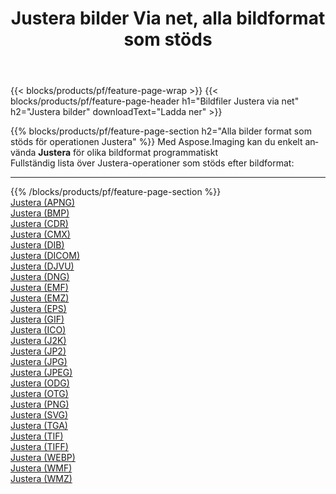 ﻿---
title: Justera bilder Via net, alla bildformat som stöds 
weight: 3920
url: /sv/net/adjust 
lang: sv
langdirlevel: 2
locales: zh-hans,ja,it,ru,de,es,fr,nl,id,lt,pl,pt,vi,tr,ko,zh-hant,ar,hi,th,sv,cs,uk,he
description: Med Aspose.Imaging kan du enkelt Justera bilder via net
---

{{< blocks/products/pf/feature-page-wrap >}}
{{< blocks/products/pf/feature-page-header h1="Bildfiler Justera via net" h2="Justera bilder" downloadText="Ladda ner" >}}


{{% blocks/products/pf/feature-page-section  h2="Alla bilder format som stöds för operationen Justera" %}}
Med Aspose.Imaging kan du enkelt använda **Justera** för olika bildformat programmatiskt
<br/>
Fullständig lista över Justera-operationer som stöds efter bildformat:
<hr/>
{{% /blocks/products/pf/feature-page-section %}}
<div class="container-fluid productfamilypage bg-gray">
    <div class="convertypes bg-gray agp-content section">
        <div class="container">
		<div class="row other-converters">
		    <div class='col-md-2 other-converter remove-lp remove-rp'><a href="/imaging/sv/net/adjust/apng" >Justera (APNG)</a></div><div class='col-md-2 other-converter remove-lp remove-rp'><a href="/imaging/sv/net/adjust/bmp" >Justera (BMP)</a></div><div class='col-md-2 other-converter remove-lp remove-rp'><a href="/imaging/sv/net/adjust/cdr" >Justera (CDR)</a></div><div class='col-md-2 other-converter remove-lp remove-rp'><a href="/imaging/sv/net/adjust/cmx" >Justera (CMX)</a></div><div class='col-md-2 other-converter remove-lp remove-rp'><a href="/imaging/sv/net/adjust/dib" >Justera (DIB)</a></div><div class='col-md-2 other-converter remove-lp remove-rp'><a href="/imaging/sv/net/adjust/dicom" >Justera (DICOM)</a></div><div class='col-md-2 other-converter remove-lp remove-rp'><a href="/imaging/sv/net/adjust/djvu" >Justera (DJVU)</a></div><div class='col-md-2 other-converter remove-lp remove-rp'><a href="/imaging/sv/net/adjust/dng" >Justera (DNG)</a></div><div class='col-md-2 other-converter remove-lp remove-rp'><a href="/imaging/sv/net/adjust/emf" >Justera (EMF)</a></div><div class='col-md-2 other-converter remove-lp remove-rp'><a href="/imaging/sv/net/adjust/emz" >Justera (EMZ)</a></div><div class='col-md-2 other-converter remove-lp remove-rp'><a href="/imaging/sv/net/adjust/eps" >Justera (EPS)</a></div><div class='col-md-2 other-converter remove-lp remove-rp'><a href="/imaging/sv/net/adjust/gif" >Justera (GIF)</a></div><div class='col-md-2 other-converter remove-lp remove-rp'><a href="/imaging/sv/net/adjust/ico" >Justera (ICO)</a></div><div class='col-md-2 other-converter remove-lp remove-rp'><a href="/imaging/sv/net/adjust/j2k" >Justera (J2K)</a></div><div class='col-md-2 other-converter remove-lp remove-rp'><a href="/imaging/sv/net/adjust/jp2" >Justera (JP2)</a></div><div class='col-md-2 other-converter remove-lp remove-rp'><a href="/imaging/sv/net/adjust/jpg" >Justera (JPG)</a></div><div class='col-md-2 other-converter remove-lp remove-rp'><a href="/imaging/sv/net/adjust/jpeg" >Justera (JPEG)</a></div><div class='col-md-2 other-converter remove-lp remove-rp'><a href="/imaging/sv/net/adjust/odg" >Justera (ODG)</a></div><div class='col-md-2 other-converter remove-lp remove-rp'><a href="/imaging/sv/net/adjust/otg" >Justera (OTG)</a></div><div class='col-md-2 other-converter remove-lp remove-rp'><a href="/imaging/sv/net/adjust/png" >Justera (PNG)</a></div><div class='col-md-2 other-converter remove-lp remove-rp'><a href="/imaging/sv/net/adjust/svg" >Justera (SVG)</a></div><div class='col-md-2 other-converter remove-lp remove-rp'><a href="/imaging/sv/net/adjust/tga" >Justera (TGA)</a></div><div class='col-md-2 other-converter remove-lp remove-rp'><a href="/imaging/sv/net/adjust/tif" >Justera (TIF)</a></div><div class='col-md-2 other-converter remove-lp remove-rp'><a href="/imaging/sv/net/adjust/tiff" >Justera (TIFF)</a></div><div class='col-md-2 other-converter remove-lp remove-rp'><a href="/imaging/sv/net/adjust/webp" >Justera (WEBP)</a></div><div class='col-md-2 other-converter remove-lp remove-rp'><a href="/imaging/sv/net/adjust/wmf" >Justera (WMF)</a></div><div class='col-md-2 other-converter remove-lp remove-rp'><a href="/imaging/sv/net/adjust/wmz" >Justera (WMZ)</a></div>
                </div>
        </div>
    </div>
</div>
<br/>
